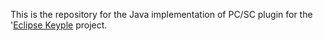 This is the repository for the Java implementation of PC/SC plugin for the '[Eclipse Keyple](https://keyple.org/) project.
